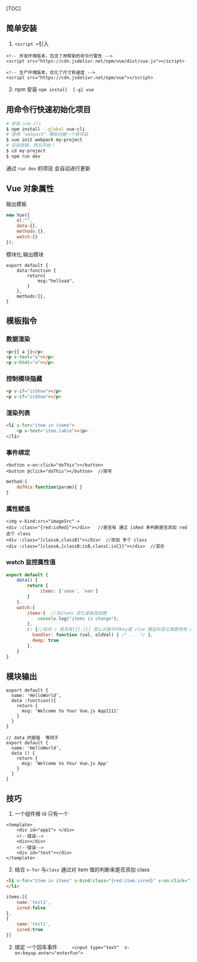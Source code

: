 [TOC]

## 简单安装

1. `<script >`引入
```
<!-- 开发环境版本，包含了用帮助的命令行警告 -->
<script src="https://cdn.jsdelivr.net/npm/vue/dist/vue.js"></script>

<!-- 生产环境版本，优化了尺寸和速度 -->
<script src="https://cdn.jsdelivr.net/npm/vue"></script>
```
2. npm 安装
`npm install  [-g] vue`


## 用命令行快速初始化项目
```bash
# 安装 vue-cli
$ npm install --global vue-cli
# 使用 "webpack" 模板创建一个新项目
$ vue init webpack my-project
# 安装依赖，然后开始！
$ cd my-project
$ npm run dev
```
通过 `run dev` 的项目 会自动进行更新

## Vue 对象属性
输出模板
```js
new Vue({
	el:"",
    data:{},
    methods:{},
    watch:{}
});
```
模块化,输出模块
```
export default {
    data:function {
        return{
            msg:"helloaa",
        }
    },
    methods:{},
}
```

## 模板指令

### 数据渲染
```html
<p>{{ a }}</p>
<p v-text="a"></p>
<p v-html="a"></p>
```
### 控制模块隐藏
```html
<p v-if="isShow"></p>
<p v-if="isShow"></p>
```

### 渲染列表
```html
<li v-for="item in items">
	<p v-text="item.lable"></p>
</li>
```
### 事件绑定
```
<button v-on:click="doThis"></button>
<button @click="doThis"></button>  //简写
```
```js
method:{
	doTHis:function(param){ }
}
```

### 属性赋值
```
<img v-bind:src="imageSrc" >
<div :class="{red:isRed}"></div>   //是否有 通过 isRed 来判断是否添加 red 这个 class 
<div :class="[classA,classB]"></div>  //添加 多个 class
<div :class="[classA,{classB:isB,classC:isC}]"></div>  //混合
```
### watch 监控属性值
```js
export default {
    data() {
        return {
             items: ['seee', 'eee']
        }
    },
    watch:{
        items:{  //当items 变化是触发函数
            console.log("items is change");
        },
     	c: {//如何 c 是具有[{},{}] 那么对象中的key或 vlue 要监听变化需要使用 deep:true
          handler: function (val, oldVal) { /* ... */ },
          deep: true
    	},
    }
}
```



## 模块输出
```
export default {
  name: 'HelloWorld',
  data :function(){
    return {
      msg: 'Welcome to Your Vue.js App1111'
    }
  }
}

// data 的赋值  等同于
export default {
  name: 'HelloWorld',
  data () {
    return {
      msg: 'Welcome to Your Vue.js App'
    }
  }
}
```

## 技巧
1. 一个组件根 id 只有一个
```
<template>
  	<div id="app1">	</div>
    <!--错误-->
    <div></div>
    <!--错误-->
	<div id="test"></div>
</template>
```
2. 结合 `v-for` 与`class`
通过对 item 值的判断来是否添加 class
```html
<li v-for="item in items" v-bind:class="{red:item.isred}" v-on:click="functinname(item)">
</li>
```
```js
items:[{
    name:'test1',
    isred:false
},
{
    name:'test2',
    isred:true
}]
```
2. 绑定 一个回车事件
`      <input type="text"  v-on:keyup.enter="enterFun">
`